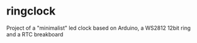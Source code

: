# ringclock
Project of  a "minimalist" led clock based on Arduino, a WS2812 12bit ring and a RTC breakboard
